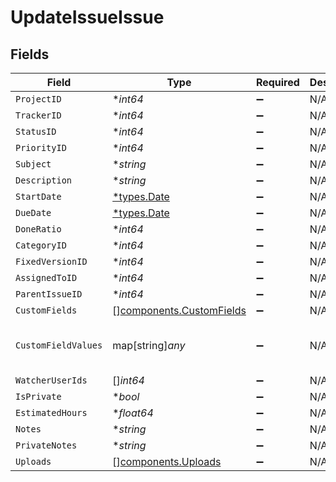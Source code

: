 # UpdateIssueIssue


## Fields

| Field                                                                | Type                                                                 | Required                                                             | Description                                                          | Example                                                              |
| -------------------------------------------------------------------- | -------------------------------------------------------------------- | -------------------------------------------------------------------- | -------------------------------------------------------------------- | -------------------------------------------------------------------- |
| `ProjectID`                                                          | **int64*                                                             | :heavy_minus_sign:                                                   | N/A                                                                  |                                                                      |
| `TrackerID`                                                          | **int64*                                                             | :heavy_minus_sign:                                                   | N/A                                                                  |                                                                      |
| `StatusID`                                                           | **int64*                                                             | :heavy_minus_sign:                                                   | N/A                                                                  |                                                                      |
| `PriorityID`                                                         | **int64*                                                             | :heavy_minus_sign:                                                   | N/A                                                                  |                                                                      |
| `Subject`                                                            | **string*                                                            | :heavy_minus_sign:                                                   | N/A                                                                  |                                                                      |
| `Description`                                                        | **string*                                                            | :heavy_minus_sign:                                                   | N/A                                                                  |                                                                      |
| `StartDate`                                                          | [*types.Date](../../types/date.md)                                   | :heavy_minus_sign:                                                   | N/A                                                                  |                                                                      |
| `DueDate`                                                            | [*types.Date](../../types/date.md)                                   | :heavy_minus_sign:                                                   | N/A                                                                  |                                                                      |
| `DoneRatio`                                                          | **int64*                                                             | :heavy_minus_sign:                                                   | N/A                                                                  |                                                                      |
| `CategoryID`                                                         | **int64*                                                             | :heavy_minus_sign:                                                   | N/A                                                                  |                                                                      |
| `FixedVersionID`                                                     | **int64*                                                             | :heavy_minus_sign:                                                   | N/A                                                                  |                                                                      |
| `AssignedToID`                                                       | **int64*                                                             | :heavy_minus_sign:                                                   | N/A                                                                  |                                                                      |
| `ParentIssueID`                                                      | **int64*                                                             | :heavy_minus_sign:                                                   | N/A                                                                  |                                                                      |
| `CustomFields`                                                       | [][components.CustomFields](../../models/components/customfields.md) | :heavy_minus_sign:                                                   | N/A                                                                  |                                                                      |
| `CustomFieldValues`                                                  | map[string]*any*                                                     | :heavy_minus_sign:                                                   | N/A                                                                  | {<br/>"0": "string"<br/>}                                            |
| `WatcherUserIds`                                                     | []*int64*                                                            | :heavy_minus_sign:                                                   | N/A                                                                  |                                                                      |
| `IsPrivate`                                                          | **bool*                                                              | :heavy_minus_sign:                                                   | N/A                                                                  |                                                                      |
| `EstimatedHours`                                                     | **float64*                                                           | :heavy_minus_sign:                                                   | N/A                                                                  |                                                                      |
| `Notes`                                                              | **string*                                                            | :heavy_minus_sign:                                                   | N/A                                                                  |                                                                      |
| `PrivateNotes`                                                       | **string*                                                            | :heavy_minus_sign:                                                   | N/A                                                                  |                                                                      |
| `Uploads`                                                            | [][components.Uploads](../../models/components/uploads.md)           | :heavy_minus_sign:                                                   | N/A                                                                  |                                                                      |